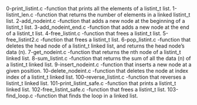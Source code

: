 0-print_listint.c -function that prints all the elements of a listint_t list.
1-listint_len.c -function that returns the number of elements in a linked listint_t list.
2-add_nodeint.c -function that adds a new node at the beginning of a listint_t list.
3-add_nodeint_end.c -function that adds a new node at the end of a listint_t list.
4-free_listint.c -function that frees a listint_t list.
5-free_listint2.c -function that frees a listint_t list.
6-pop_listint.c -function that deletes the head node of a listint_t linked list, and returns the head node’s data (n).
7-get_nodeint.c -function that returns the nth node of a listint_t linked list.
8-sum_listint.c -function that returns the sum of all the data (n) of a listint_t linked list.
9-insert_nodeint.c -function that inserts a new node at a given position.
10-delete_nodeint.c -function that deletes the node at index index of a listint_t linked list.
100-reverse_listint.c -function that reverses a listint_t linked list.
101-print_listint_safe.c -function that prints a listint_t linked list.
102-free_listint_safe.c -function that frees a listint_t list.
103-find_loop.c -function that finds the loop in a linked list.
